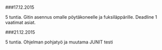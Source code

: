 ###17.12.2015

5 tuntia. Gitin asennus omalle pöytäkoneelle ja fuksiläppärille. Deadline 1 vaatimat asiat.

###21.12.2015

5 tuntia. Ohjelman pohjatyö ja muutama JUNIT testi

